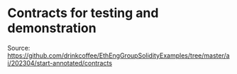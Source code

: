 # Contracts for testing and demonstration

Source: <https://github.com/drinkcoffee/EthEngGroupSolidityExamples/tree/master/ai/202304/start-annotated/contracts>
